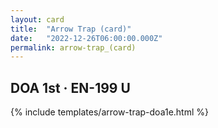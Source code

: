 ```yaml
---
layout: card
title:  "Arrow Trap (card)"
date:   "2022-12-26T06:00:00.000Z"
permalink: arrow-trap_(card)
---
```


## DOA 1st &middot; EN-199 U

{% include templates/arrow-trap-doa1e.html %}
